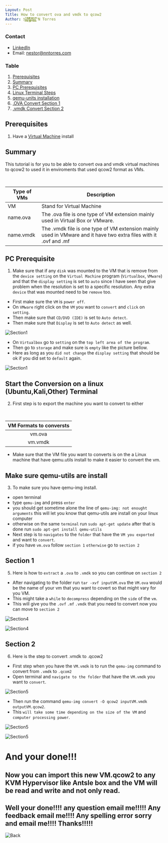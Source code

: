 ```yaml
---
Layout: Post
Title: How to convert ova and vmdk to qcow2
Author: N̷̘̩̠͙̬̫̉͑̉͘͜ą̶͓̳͍̙̻̱̎̓̄̈́́́̈̒̀̐͘̕͝͝ṇ̸̢͉̂̽̎̾̋͛̇̉̊̚͜j̷̢̧̲̬̥̦̼͓̖̼̄̅u̸̞͎̻̍̀̋͋̊̀̓͑̈́͘͘á̴̺̫̮͈̥̳͐̍̚ṉ̴͓̯̺͎͓̅̍̌̆̚͝ N Torres
---
```


### Contact
- [LinkedIn](https://www.linkedin.com/in/nanjuan/)
- Email: nestor@nntorres.com

### Table
1. [Prerequisites](#preinfo)
2. [Summary](#Summary)
3. [PC Prerequisites](#First)
4. [Linux Terminal Steps](#Second)
5. [qemu-units installation](#Third)
6. [.OVA Convert Section 1](#Fourth)
7. [.vmdk Convert Section 2](#Five)

## Prerequisites <a id="preinfo"></a>
1. Have a [Virtual Machine](https://github.com/Nanjuan/Hacking-Tools-Virtualization-Tutorials/blob/master/VirtualBox_setup_with_kali.md) install


## Summary <a id="Summary"></a> 
This tutorial is for you to be able to convert ova and vmdk virtual machines to qcow2 to used it in enviroments that used qcow2 format as VMs.  


<br>

| Type of VMs | Description                                                                                                      |
|-------------|------------------------------------------------------------------------------------------------------------------|
|    VM       | Stand for Virtual Machine                                                                                        |
| name.ova    | The .ova file is one type of VM extension mainly used in Virtual Box or VMware.                                  |
| name.vmdk   | The .vmdk file is one type of VM extension mainly used in VMware and it have two extra files with it .ovf and .mf|


## PC Prerequisite <a id="First"></a>


1. Make sure that if any `disk` was mounted to the VM that is remove from the `device setting` on the `Virtual Machine` program (`Virtualbox`, `VMware`) and that the `display setting` is set to `auto` since I have seen that give problem when the resolution is set to a specific resolution. Any extra `device` that was mounted need to be `remove` too. 


- First make sure the `VM` is `power off`. 
- On `VMware` right click on the `VM` you want to `convert` and `click` on `setting`. 
- Then make sure that `CD/DVD (IDE)` is set to `Auto detect`.
- Then make sure that `Display` is set to `Auto detect` as well. 

![Section1](/assets/qcow2-1.png)

- On `Virtualbox` go to `setting` on the `top left area of the program`.
- Then go to `storage` and make sure is `empty` like the picture bellow. 
- Here as long as you `did not change` the `display setting` that should be ok if you did set to `default` again.

![Section1](/assets/qcow2-2.PNG)



## Start the Conversion on a linux (Ubuntu,Kali,Other) Terminal <a id="Second"></a>

2. First step is to export the machine you want to convert to either 
<br>

| VM Formats to conversts |
|:-----------------------:|
|        vm.ova           |
|        vm.vmdk          |

- Make sure that the VM file you want to converts is on the a Linux machine that have qemu.utils install to make it easier to convert the vm. 


## Make sure qemu-utils are install <a id="Third"></a>

3. To make sure you have qemu-img install.

- open terminal 
- type `qemu-img` and press `enter`  
- you should get sometime alone the line of `qemu-img: not enought arguments` this will let you know that qemu-utils are install on your linux computer
- otherwise on the same `terminal` run `sudo apt-get update` after that is done run `sudo apt-get install qemu-utils` 
- Next step is to `navigates` to the `folder` that have the `VM you exported` and want to `convert`. 
- if you have `vm.ova` follow `section 1` `otherwise` go to `section 2`


## Section 1 <a id="Fourth"></a>

5. Here is how to `extract` a `.ova` to `.vmdk` so you can continue on `section 2`

- After navigating to the folder run `tar -xvf inputVM.ova` the `VM.ova` would be the name of your vm that you want to covert so that might vary for you VM. 
- This might take a `while` to `decompress` depending on the `side` of the `vm`. 
- This will give you the `.ovf` `.mf` `.vmdk` that you need to convert now you can move to `section 2`

![Section4](/assets/qcow2-3.PNG)

![Section4](/assets/qcow2-4.PNG)

## Section 2 <a id="Five"></a>

6. Here is the step to convert .vmdk to .qcow2

- First step when you have the `VM.vmdk`  is to run the `qemu-img` command to convert from `.vmdk` to `.qcom2`
- Open terminal and `navigate to the folder` that have the `VM.vmdk` you want to `convert`. 

![Section5](/assets/qcow2-5.PNG)

- Then run the command `qemu-img convert -O qcow2 inputVM.vmdk outputVM.qcow2`. 
- This `will take some time depending on the size of the VM` and `computer processing power`. 

![Section5](/assets/qcow2-6.PNG)

![Section5](/assets/qcow2-7.PNG)

# And your done!!!

## Now you can import this new VM.qcow2 to any KVM Hypervisor like Antsle box and the VM will be read and write and not only read. 

## Well your done!!!! any question email me!!!!! Any feedback email me!!!! Any spelling error sorry and email me!!!! Thanks!!!!!

![Back](./)

